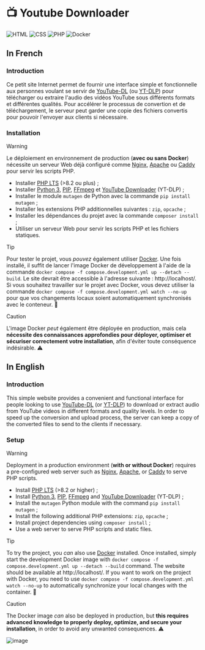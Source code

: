 # 📺 Youtube Downloader

![HTML](https://img.shields.io/badge/HTML-E34F26?logo=html5&logoColor=white)
![CSS](https://img.shields.io/badge/CSS-639?logo=css&logoColor=white)
![PHP](https://img.shields.io/badge/PHP-777BB4?logo=php&logoColor=white)
![Docker](https://img.shields.io/badge/Docker-2496ED?logo=docker&logoColor=white)

## In French

### Introduction

Ce petit site Internet permet de fournir une interface simple et fonctionnelle aux personnes voulant se servir de [YouTube-DL](https://github.com/ytdl-org/youtube-dl) (ou [YT-DLP](https://github.com/yt-dlp/yt-dlp)) pour télécharger ou extraire l'audio des vidéos YouTube sous différents formats et différentes qualités. Pour accélérer le processus de convertion et de téléchargement, le serveur peut garder une copie des fichiers convertis pour pouvoir l'envoyer aux clients si nécessaire.

### Installation

> [!WARNING]
> Le déploiement en environnement de production (**avec ou sans Docker**) nécessite un serveur Web déjà configuré comme [Nginx](https://nginx.org/en/), [Apache](https://httpd.apache.org/) ou [Caddy](https://caddyserver.com/) pour servir les scripts PHP.

- Installer [PHP LTS](https://www.php.net/downloads.php) (>8.2 ou plus) ;
- Installer [Python 3](https://www.python.org/downloads/), [PIP](https://pypi.org/project/pip/), [FFmpeg](https://www.ffmpeg.org/download.html) et [YouTube Downloader](https://github.com/yt-dlp/yt-dlp/wiki/Installation) (YT-DLP) ;
- Installer le module `mutagen` de Python avec la commande `pip install mutagen` ;
- Installer les extensions PHP additionnelles suivantes : `zip`, `opcache` ;
- Installer les dépendances du projet avec la commande `composer install` ;
- Utiliser un serveur Web pour servir les scripts PHP et les fichiers statiques.

> [!TIP]
> Pour tester le projet, vous *pouvez* également utiliser [Docker](https://www.docker.com/). Une fois installé, il suffit de lancer l'image Docker de développement à l'aide de la commande `docker compose -f compose.development.yml up --detach --build`. Le site devrait être accessible à l'adresse suivante : http://localhost/. Si vous souhaitez travailler sur le projet avec Docker, vous devez utiliser la commande `docker compose -f compose.development.yml watch --no-up` pour que vos changements locaux soient automatiquement synchronisés avec le conteneur. 🐳

> [!CAUTION]
> L'image Docker *peut* également être déployée en production, mais cela **nécessite des connaissances approfondies pour déployer, optimiser et sécuriser correctement votre installation**, afin d'éviter toute conséquence indésirable. ⚠️

## In English

### Introduction

This simple website provides a convenient and functional interface for people looking to use [YouTube-DL](https://github.com/ytdl-org/youtube-dl) (or [YT-DLP](https://github.com/yt-dlp/yt-dlp)) to download or extract audio from YouTube videos in different formats and quality levels. In order to speed up the conversion and upload process, the server can keep a copy of the converted files to send to the clients if necessary.

### Setup

> [!WARNING]
> Deployment in a production environment (**with or without Docker**) requires a pre-configured web server such as [Nginx](https://nginx.org/en/), [Apache](https://httpd.apache.org/), or [Caddy](https://caddyserver.com/) to serve PHP scripts.

- Install [PHP LTS](https://www.php.net/downloads.php) (>8.2 or higher) ;
- Install [Python 3](https://www.python.org/downloads/), [PIP](https://pypi.org/project/pip/), [FFmpeg](https://www.ffmpeg.org/download.html) and [YouTube Downloader](https://github.com/yt-dlp/yt-dlp/wiki/Installation) (YT-DLP) ;
- Install the `mutagen` Python module with the command `pip install mutagen` ;
- Install the following additional PHP extensions: `zip`, `opcache` ;
- Install project dependencies using `composer install` ;
- Use a web server to serve PHP scripts and static files.

> [!TIP]
> To try the project, you *can* also use [Docker](https://www.docker.com/) installed. Once installed, simply start the development Docker image with `docker compose -f compose.development.yml up --detach --build` command. The website should be available at http://localhost/. If you want to work on the project with Docker, you need to use `docker compose -f compose.development.yml watch --no-up` to automatically synchronize your local changes with the container. 🐳

> [!CAUTION]
> The Docker image *can* also be deployed in production, but **this requires advanced knowledge to properly deploy, optimize, and secure your installation**, in order to avoid any unwanted consequences. ⚠️

![image](https://user-images.githubusercontent.com/26360935/190904189-22ef0ab2-5f48-4b80-827d-2d44c0498453.png)